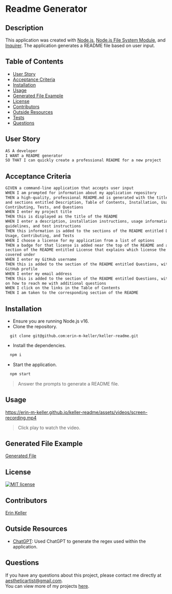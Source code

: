   # Readme Generator
  
  ## Description 
  This application was created with [Node.js](https://nodejs.org/en), [Node.js File System Module](https://www.w3schools.com/nodejs/nodejs_filesystem.asp), and [Inquirer](https://www.npmjs.com/package/inquirer). The application generates a README file based on user input.
  
  ## Table of Contents
  * [User Story](#user-story)
  * [Acceptance Criteria](#acceptance-criteria)
  * [Installation](#installation)
  * [Usage](#usage)
  * [Generated File Example](#generated-file-example)
  * [License](#license)
  * [Contributors](#contributors)
  * [Outside Resources](#outside-resources)
  * [Tests](#tests)
  * [Questions](#questions)

  ## User Story
  ```md
  AS A developer
  I WANT a README generator
  SO THAT I can quickly create a professional README for a new project
  ```

  ## Acceptance Criteria
  ```md
  GIVEN a command-line application that accepts user input
  WHEN I am prompted for information about my application repository
  THEN a high-quality, professional README.md is generated with the title of my project  
  and sections entitled Description, Table of Contents, Installation, Usage, License,  
  Contributing, Tests, and Questions
  WHEN I enter my project title
  THEN this is displayed as the title of the README
  WHEN I enter a description, installation instructions, usage information, contribution  
  guidelines, and test instructions
  THEN this information is added to the sections of the README entitled Description, Installation,  
  Usage, Contributing, and Tests
  WHEN I choose a license for my application from a list of options
  THEN a badge for that license is added near the top of the README and a notice is added to the  
  section of the README entitled License that explains which license the application is  
  covered under
  WHEN I enter my GitHub username
  THEN this is added to the section of the README entitled Questions, with a link to my  
  GitHub profile
  WHEN I enter my email address
  THEN this is added to the section of the README entitled Questions, with instructions  
  on how to reach me with additional questions
  WHEN I click on the links in the Table of Contents
  THEN I am taken to the corresponding section of the README
  ```
  
  ## Installation 
  * Ensure you are running Node.js v16.  
  * Clone the repository.
  ```
    git clone git@github.com:erin-m-keller/keller-readme.git
  ```
  * Install the dependencies.
  ``` bash
    npm i
  ```
  * Start the application.
  ``` bash
    npm start
  ```
  > Answer the prompts to generate a README file.
  
  ## Usage

  https://erin-m-keller.github.io/keller-readme/assets/videos/screen-recording.mp4

  > Click play to watch the video.

  ## Generated File Example
  [Generated File](https://github.com/erin-m-keller/keller-readme/blob/main/GENERATED-README.md)
  
  ## License 
  [![MIT license](https://img.shields.io/badge/License-MIT-purple.svg)](https://lbesson.mit-license.org/)
  
  ## Contributors 
  [Erin Keller](https://github.com/erin-m-keller)

  ## Outside Resources

  * [ChatGPT](https://openai.com/blog/chatgpt): Used ChatGPT to generate the regex used within the application.
  
  ## Questions
  If you have any questions about this project, please contact me directly at [aestheticartist@gmail.com](aestheticartist@gmail.com).  
  You can view more of my projects [here](https://github.com/erin-m-keller).
  